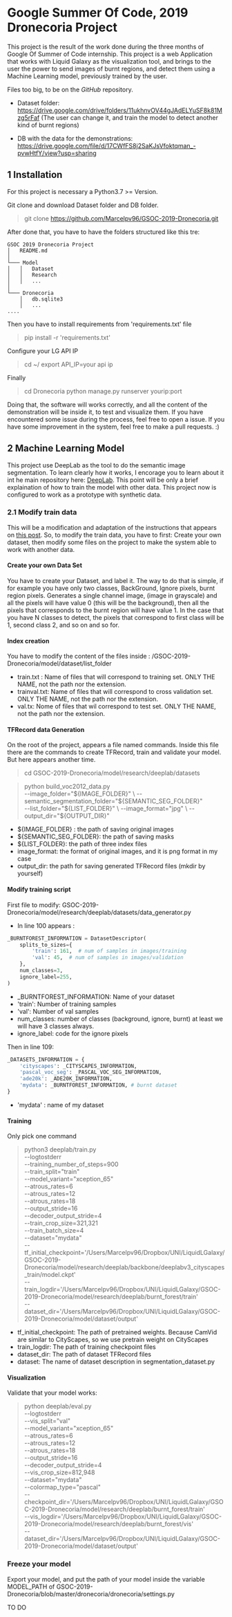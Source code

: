 # Google Summer Of Code,  2019 Dronecoria Project

This project is the result of the work done during the three months of Google Of Summer of Code internship. This project is a web Application that works with Liquid Galaxy as the visualization tool, and brings to the user the power to send images of burnt regions, and detect them using a Machine Learning model, previously trained by the user.

Files too big, to be on the _GitHub_ repository.

- Dataset folder: https://drive.google.com/drive/folders/11ukhnvOV44gJAdELYuSF8k81Mzg5rFaf (The user can change it, and train the model to detect another kind of burnt regions)


- DB with the data for the demonstrations: https://drive.google.com/file/d/17CWfFS8j2SaKJsVfoktqman_-pvwHtfY/view?usp=sharing


## 1  Installation

For this project is necessary a Python3.7 >= Version.

Git clone and download Dataset folder and DB folder.
> git clone https://github.com/Marcelpv96/GSOC-2019-Dronecoria.git

After done that, you have to have the folders structured like this tre:
```
GSOC 2019 Dronecoria Project
│   README.md
│
└─── Model
│   │   Dataset
│   │   Research
│   │   ...
│   
└─── Dronecoria
    │   db.sqlite3
    │   ...
....
```

Then you have to install requirements from 'requirements.txt'  file
> pip install -r 'requirements.txt'

Configure your LG API IP
> cd ~/
> export API_IP=your api ip

Finally
> cd Dronecoria
> python manage.py runserver yourip:port


Doing that, the software will works correctly, and all the content of the demonstration will be inside it, to test and visualize them. If you have encountered some issue during the process, feel free to open a issue. If you have some improvement in the system, feel free to make a pull requests. :)

## 2  Machine Learning Model
This project use DeepLab as the tool to do the semantic image segmentation. To learn clearly how it works, I encorage you to learn about it int he main repository here: [DeepLab](https://github.com/tensorflow/models/tree/master/research/deeplab). This point will be only a brief explaination of how to train the model with other data. This project now is configured to work as a prototype with synthetic data.


### 2.1 Modify train data
This will be a modification and adaptation of the instructions that appears on [this post](http://hellodfan.com/2018/07/06/DeepLabv3-with-own-dataset/). So, to modify the train data, you have to first: Create your own dataset, then modify some files on the project to make the system able to work with another data.
#### Create your own Data Set

You have to create your Dataset, and label it. The way to do that is simple, if for example you have only two classes, BackGround, Ignore pixels, burnt region pixels. Generates a single channel image, (image in grayscale) and all the pixels will have value 0 (this will be the background), then all the pixels that corresponds to the burnt region will have value 1. In the case that you have N classes to detect, the pixels that correspond to first class will be 1, second class 2, and so on and so for.


#### Index creation

You have to modify the content of the files inside : /GSOC-2019-Dronecoria/model/dataset/list_folder
- train.txt	: Name of files that will correspond to training set. ONLY THE NAME, not the path nor the extension.
- trainval.txt: Name of files that will correspond to cross validation set. ONLY THE NAME, not the path nor the extension.
- val.tx: Nome of files that wil correspond to test set. ONLY THE NAME, not the path nor the extension.

#### TFRecord data Generation

On the root of the project, appears a file named commands. Inside this file there are the commands to create TFRecord, train and validate your model. But here appears another time.

> cd GSOC-2019-Dronecoria/model/research/deeplab/datasets


>python build_voc2012_data.py \
>       --image_folder="${IMAGE_FOLDER}" \
>       --semantic_segmentation_folder="${SEMANTIC_SEG_FOLDER}" \
>       --list_folder="${LIST_FOLDER}" \
>       --image_format="jpg" \
>       --output_dir="${OUTPUT_DIR}"


- ${IMAGE_FOLDER} : the path of saving original images
- ${SEMANTIC_SEG_FOLDER}: the path of saving masks
- ${LIST_FOLDER}: the path of three index files
- image_format: the format of original images, and it is png format in my case
- output_dir: the path for saving generated TFRecord files (mkdir by yourself)


#### Modify training script

First file to modify: GSOC-2019-Dronecoria/model/research/deeplab/datasets/data_generator.py
- In line 100 appears :
```python
_BURNTFOREST_INFORMATION = DatasetDescriptor(
    splits_to_sizes={
        'train': 161,  # num of samples in images/training
        'val': 45,  # num of samples in images/validation
    },
    num_classes=3,
    ignore_label=255,
)
```
- _BURNTFOREST_INFORMATION: Name of your dataset
- 'train': Number of training samples
- 'val': Number of val samples
- num_classes: number of classes (background, ignore, burnt) at least we will have 3 classes always.
- ignore_label: code for the ignore pixels


Then in line 109:
```python
_DATASETS_INFORMATION = {
    'cityscapes': _CITYSCAPES_INFORMATION,
    'pascal_voc_seg': _PASCAL_VOC_SEG_INFORMATION,
    'ade20k': _ADE20K_INFORMATION,
    'mydata': _BURNTFOREST_INFORMATION, # burnt dataset
}
```
- 'mydata' : name of my dataset


#### Training
Only pick one command


> python3 deeplab/train.py \
>       --logtostderr \
>       --training_number_of_steps=900 \
>       --train_split="train" \
>       --model_variant="xception_65" \
>       --atrous_rates=6 \
>       --atrous_rates=12 \
>       --atrous_rates=18 \
>       --output_stride=16 \
>       --decoder_output_stride=4 \
>       --train_crop_size=321,321 \
>       --train_batch_size=4 \
>        --dataset="mydata" \
>        --tf_initial_checkpoint='/Users/Marcelpv96/Dropbox/UNI/LiquidLGalaxy/GSOC-2019-Dronecoria/model/research/deeplab/backbone/deeplabv3_cityscapes_train/model.ckpt' \
>       --train_logdir='/Users/Marcelpv96/Dropbox/UNI/LiquidLGalaxy/GSOC-2019-Dronecoria/model/research/deeplab/burnt_forest/train' \
>   --dataset_dir='/Users/Marcelpv96/Dropbox/UNI/LiquidLGalaxy/GSOC-2019-Dronecoria/model/dataset/output'

- tf_initial_checkpoint: The path of pretrained weights. Because CamVid are similar to CityScapes, so we use pretrain weight on CityScapes
- train_logdir: The path of training checkpoint files
- dataset_dir: The path of dataset TFRecord files
- dataset: The name of dataset description in segmentation_dataset.py



#### Visualization

Validate that your model works:

> python deeplab/eval.py \
>       --logtostderr \
>       --vis_split="val" \
>       --model_variant="xception_65" \
>       --atrous_rates=6 \
>       --atrous_rates=12 \
>       --atrous_rates=18 \
>       --output_stride=16 \
>       --decoder_output_stride=4 \
>       --vis_crop_size=812,948 \
>       --dataset="mydata" \
>       --colormap_type="pascal" \
>       --checkpoint_dir='/Users/Marcelpv96/Dropbox/UNI/LiquidLGalaxy/GSOC-2019-Dronecoria/model/research/deeplab/burnt_forest/train' \
>       --vis_logdir='/Users/Marcelpv96/Dropbox/UNI/LiquidLGalaxy/GSOC-2019-Dronecoria/model/research/deeplab/burnt_forest/vis' \
>       --dataset_dir='/Users/Marcelpv96/Dropbox/UNI/LiquidLGalaxy/GSOC-2019-Dronecoria/model/dataset/output'


### Freeze your model

Export your model, and put the path of your model inside the variable MODEL_PATH of GSOC-2019-Dronecoria/blob/master/dronecoria/dronecoria/settings.py

TO DO
